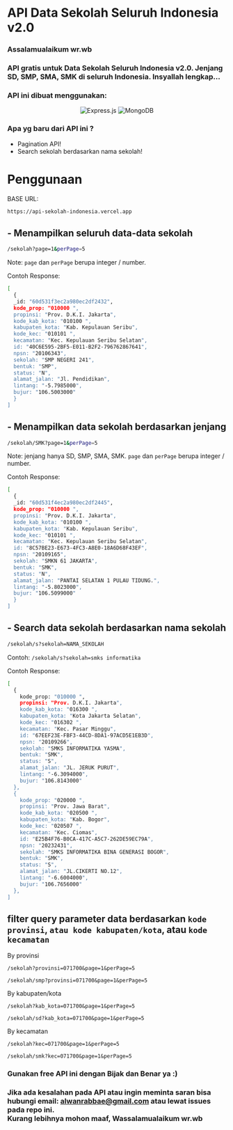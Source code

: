 # API Data Sekolah Seluruh Indonesia v2.0
### Assalamualaikum wr.wb
### API gratis untuk Data Sekolah Seluruh Indonesia v2.0. Jenjang SD, SMP, SMA, SMK di seluruh Indonesia. Insyallah lengkap...

### API ini dibuat menggunakan: <br>
<div align="center">
<img alt="Express.js" src="https://img.shields.io/badge/express.js%20-%23404d59.svg?&style=for-the-badge"/>
<img alt="MongoDB" src ="https://img.shields.io/badge/MongoDB-%234ea94b.svg?&style=for-the-badge&logo=mongodb&logoColor=white"/>
</div>

### Apa yg baru dari API ini ?
- Pagination API!
- Search sekolah berdasarkan nama sekolah!

# Penggunaan

BASE URL:
```bash
https://api-sekolah-indonesia.vercel.app
```
## - Menampilkan seluruh data-data sekolah

```bash
/sekolah?page=1&perPage=5
```
Note: ```page``` dan ```perPage``` berupa integer / number.

Contoh Response: 
```bash
[
  {
  _id: "60d531f3ec2a980ec2df2432",
  kode_prop: "010000 ",
  propinsi: "Prov. D.K.I. Jakarta",
  kode_kab_kota: "010100 ",
  kabupaten_kota: "Kab. Kepulauan Seribu",
  kode_kec: "010101 ",
  kecamatan: "Kec. Kepulauan Seribu Selatan",
  id: "40C6E595-2BF5-E011-B2F2-796762867641",
  npsn: "20106343",
  sekolah: "SMP NEGERI 241",
  bentuk: "SMP",
  status: "N",
  alamat_jalan: "Jl. Pendidikan",
  lintang: "-5.7985000",
  bujur: "106.5003000"
  }
]
```

## - Menampilkan data sekolah berdasarkan jenjang

```bash
/sekolah/SMK?page=1&perPage=5
```
Note: jenjang hanya SD, SMP, SMA, SMK. ```page``` dan ```perPage``` berupa integer / number.

Contoh Response: 
```bash
[
  {
  _id: "60d531f4ec2a980ec2df2445",
  kode_prop: "010000 ",
  propinsi: "Prov. D.K.I. Jakarta",
  kode_kab_kota: "010100 ",
  kabupaten_kota: "Kab. Kepulauan Seribu",
  kode_kec: "010101 ",
  kecamatan: "Kec. Kepulauan Seribu Selatan",
  id: "8C57BE23-E673-4FC3-A8E0-18A6D68F43EF",
  npsn: "20109165",
  sekolah: "SMKN 61 JAKARTA",
  bentuk: "SMK",
  status: "N",
  alamat_jalan: "PANTAI SELATAN 1 PULAU TIDUNG.",
  lintang: "-5.8023000",
  bujur: "106.5099000"
  }
]
```

## - Search data sekolah berdasarkan nama sekolah

```bash
/sekolah/s?sekolah=NAMA_SEKOLAH
```
Contoh: ``` /sekolah/s?sekolah=smks informatika ```

Contoh Response: 
```bash
[
  {
    kode_prop: "010000 ",
    propinsi: "Prov. D.K.I. Jakarta",
    kode_kab_kota: "016300 ",
    kabupaten_kota: "Kota Jakarta Selatan",
    kode_kec: "016302 ",
    kecamatan: "Kec. Pasar Minggu",
    id: "67EEF23E-FBF3-44CD-8DA1-97ACD5E1EB3D",
    npsn: "20109266",
    sekolah: "SMKS INFORMATIKA YASMA",
    bentuk: "SMK",
    status: "S",
    alamat_jalan: "JL. JERUK PURUT",
    lintang: "-6.3094000",
    bujur: "106.8143000"
  },
  {
    kode_prop: "020000 ",
    propinsi: "Prov. Jawa Barat",
    kode_kab_kota: "020500 ",
    kabupaten_kota: "Kab. Bogor",
    kode_kec: "020507 ",
    kecamatan: "Kec. Ciomas",
    id: "E25B4F76-B0CA-417C-A5C7-262DE59EC79A",
    npsn: "20232431",
    sekolah: "SMKS INFORMATIKA BINA GENERASI BOGOR",
    bentuk: "SMK",
    status: "S",
    alamat_jalan: "JL.CIKERTI NO.12",
    lintang: "-6.6004000",
    bujur: "106.7656000"
  },
]
```

## filter query parameter data berdasarkan `kode provinsi`, `atau kode kabupaten/kota`, atau `kode kecamatan`

By provinsi
```
/sekolah?provinsi=071700&page=1&perPage=5
```
```
/sekolah/smp?provinsi=071700&page=1&perPage=5
```

By kabupaten/kota
```
/sekolah?kab_kota=071700&page=1&perPage=5
```
```
/sekolah/sd?kab_kota=071700&page=1&perPage=5
```

By kecamatan
```
/sekolah?kec=071700&page=1&perPage=5
```
```
/sekolah/smk?kec=071700&page=1&perPage=5
```

### Gunakan free API ini dengan Bijak dan Benar ya :)
### Jika ada kesalahan pada API atau ingin meminta saran bisa hubungi email: alwanrabbae@gmail.com atau lewat issues pada repo ini.<br>Kurang lebihnya mohon maaf, Wassalamualaikum wr.wb
